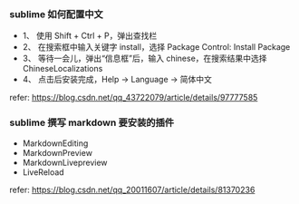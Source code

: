 

### sublime 如何配置中文

* 1、 使用 Shift + Ctrl + P，弹出查找栏
* 2、 在搜索框中输入关键字 install，选择 Package Control: Install Package
* 3、 等待一会儿，弹出“信息框”后，输入 chinese，在搜索结果中选择 ChineseLocalizations
* 4、 点击后安装完成，Help -> Language -> 简体中文


refer: https://blog.csdn.net/qq_43722079/article/details/97777585

### sublime 撰写 markdown 要安装的插件

* MarkdownEditing
* MarkdownPreview
* MarkdownLivepreview
* LiveReload

refer: https://blog.csdn.net/qq_20011607/article/details/81370236